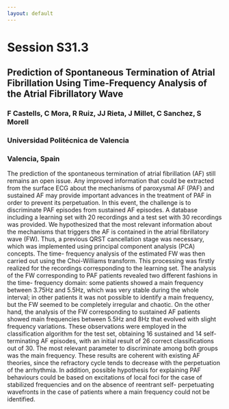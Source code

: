 ```yaml
---
layout: default
---
```


# Session S31.3

## Prediction of Spontaneous Termination of Atrial Fibrillation Using Time-Frequency Analysis of the Atrial Fibrillatory Wave

### F Castells, C Mora, R Ruiz, JJ Rieta, J Millet, C Sanchez, S Morell

### Universidad Politécnica de Valencia
### Valencia, Spain

The prediction of the spontaneous termination of atrial fibrillation (AF) still
remains an open issue. Any improved information that could be extracted from
the surface ECG about the mechanisms of paroxysmal AF (PAF) and sustained AF
may provide important advances in the treatment of PAF in order to prevent its
perpetuation. In this event, the challenge is to discriminate PAF episodes from
sustained AF episodes. A database including a learning set with 20 recordings
and a test set with 30 recordings was provided. We hypothesized that the most
relevant information about the mechanisms that triggers the AF is contained in
the atrial fibrillatory wave (FW). Thus, a previous QRST cancellation stage was
necessary, which was implemented using principal component analysis (PCA)
concepts. The time- frequency analysis of the estimated FW was then carried out
using the Choi-Williams transform. This processing was firstly realized for the
recordings corresponding to the learning set. The analysis of the FW
corresponding to PAF patients revealed two different fashions in the time-
frequency domain: some patients showed a main frequency between 3.75Hz and
5.5Hz, which was very stable during the whole interval; in other patients it
was not possible to identify a main frequency, but the FW seemed to be
completely irregular and chaotic. On the other hand, the analysis of the FW
corresponding to sustained AF patients showed main frequencies between 5.5Hz
and 8Hz that evolved with slight frequency variations. These observations were
employed in the classification algorithm for the test set, obtaining 16
sustained and 14 self-terminating AF episodes, with an initial result of 26
correct classifications out of 30. The most relevant parameter to discriminate
among both groups was the main frequency. These results are coherent with
existing AF theories, since the refractory cycle tends to decrease with the
perpetuation of the arrhythmia. In addition, possible hypothesis for explaining
PAF behaviours could be based on excitations of local foci for the case of
stabilized frequencies and on the absence of reentrant self- perpetuating
wavefronts in the case of patients where a main frequency could not be
identified. 
